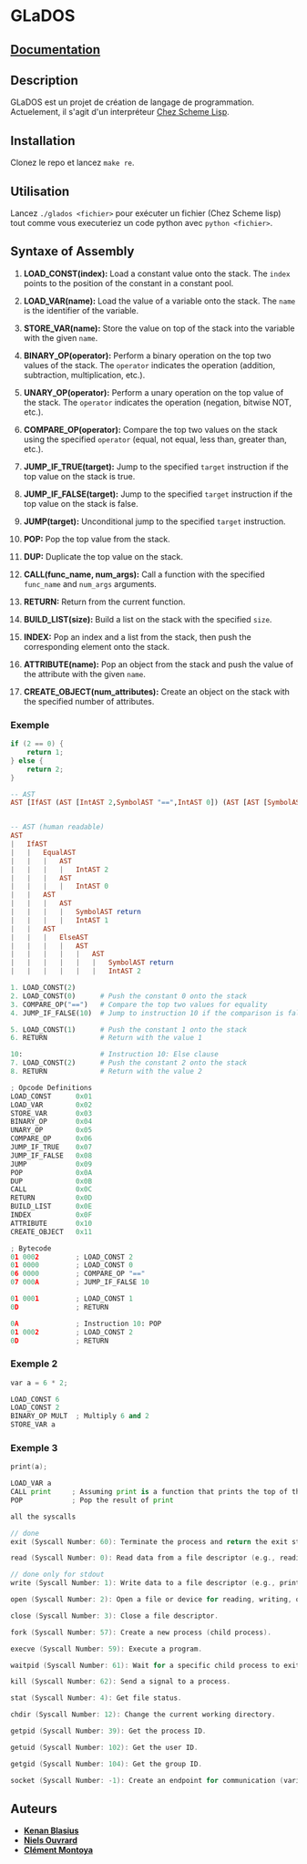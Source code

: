 # GLaDOS

## [Documentation](https://kenan-blasius.github.io/glados-doc/)

## Description

GLaDOS est un projet de création de langage de programmation.
Actuelement, il s'agit d'un interpréteur [Chez Scheme Lisp](https://github.com/cisco/ChezScheme/releases/tag/v9.5.8).

## Installation

Clonez le repo et lancez `make re`.

## Utilisation

Lancez `./glados <fichier>` pour exécuter un fichier (Chez Scheme lisp) tout comme vous executeriez un code python avec `python <fichier>`.

## Syntaxe of Assembly

1. **LOAD_CONST(index):** Load a constant value onto the stack. The `index` points to the position of the constant in a constant pool.

2. **LOAD_VAR(name):** Load the value of a variable onto the stack. The `name` is the identifier of the variable.

3. **STORE_VAR(name):** Store the value on top of the stack into the variable with the given `name`.

4. **BINARY_OP(operator):** Perform a binary operation on the top two values of the stack. The `operator` indicates the operation (addition, subtraction, multiplication, etc.).

5. **UNARY_OP(operator):** Perform a unary operation on the top value of the stack. The `operator` indicates the operation (negation, bitwise NOT, etc.).

6. **COMPARE_OP(operator):** Compare the top two values on the stack using the specified `operator` (equal, not equal, less than, greater than, etc.).

7. **JUMP_IF_TRUE(target):** Jump to the specified `target` instruction if the top value on the stack is true.

8. **JUMP_IF_FALSE(target):** Jump to the specified `target` instruction if the top value on the stack is false.

9. **JUMP(target):** Unconditional jump to the specified `target` instruction.

10. **POP:** Pop the top value from the stack.

11. **DUP:** Duplicate the top value on the stack.

12. **CALL(func_name, num_args):** Call a function with the specified `func_name` and `num_args` arguments.

13. **RETURN:** Return from the current function.

14. **BUILD_LIST(size):** Build a list on the stack with the specified `size`.

15. **INDEX:** Pop an index and a list from the stack, then push the corresponding element onto the stack.

16. **ATTRIBUTE(name):** Pop an object from the stack and push the value of the attribute with the given `name`.

17. **CREATE_OBJECT(num_attributes):** Create an object on the stack with the specified number of attributes.

### Exemple

```c
if (2 == 0) {
    return 1;
} else {
    return 2;
}
```

```haskell
-- AST
AST [IfAST (AST [IntAST 2,SymbolAST "==",IntAST 0]) (AST [AST [SymbolAST "return",IntAST 1]]) (AST [ElseAST (AST [AST [SymbolAST "return",IntAST 2]])])]


-- AST (human readable)
AST
|   IfAST
|   |   EqualAST
|   |   |   AST
|   |   |   |   IntAST 2
|   |   |   AST
|   |   |   |   IntAST 0
|   |   AST
|   |   |   AST
|   |   |   |   SymbolAST return
|   |   |   |   IntAST 1
|   |   AST
|   |   |   ElseAST
|   |   |   |   AST
|   |   |   |   |   AST
|   |   |   |   |   |   SymbolAST return
|   |   |   |   |   |   IntAST 2
```

```python
1. LOAD_CONST(2)
2. LOAD_CONST(0)      # Push the constant 0 onto the stack
3. COMPARE_OP("==")   # Compare the top two values for equality
4. JUMP_IF_FALSE(10)  # Jump to instruction 10 if the comparison is false

5. LOAD_CONST(1)      # Push the constant 1 onto the stack
6. RETURN             # Return with the value 1

10:                   # Instruction 10: Else clause
7. LOAD_CONST(2)      # Push the constant 2 onto the stack
8. RETURN             # Return with the value 2
```

```py
; Opcode Definitions
LOAD_CONST      0x01
LOAD_VAR        0x02
STORE_VAR       0x03
BINARY_OP       0x04
UNARY_OP        0x05
COMPARE_OP      0x06
JUMP_IF_TRUE    0x07
JUMP_IF_FALSE   0x08
JUMP            0x09
POP             0x0A
DUP             0x0B
CALL            0x0C
RETURN          0x0D
BUILD_LIST      0x0E
INDEX           0x0F
ATTRIBUTE       0x10
CREATE_OBJECT   0x11

; Bytecode
01 0002         ; LOAD_CONST 2
01 0000         ; LOAD_CONST 0
06 0000         ; COMPARE_OP "=="
07 000A         ; JUMP_IF_FALSE 10

01 0001         ; LOAD_CONST 1
0D              ; RETURN

0A              ; Instruction 10: POP
01 0002         ; LOAD_CONST 2
0D              ; RETURN
```

<!-- ## TODO
// faire header au bytecode
// organisation

// appel malloc.c ffi
// appel system (malloc de haskell en gros)
// refaire malloc

// faire le static
// ensuite les str
// pas de concat

// include



pour les fonctions, on met le PC dans la stack, et on fait un jump au debut de la fonction
pour les return, on fait un jump au PC dans la stack

lancer le programme :
./glados simple.c
./eval file.bin
-->

### Exemple 2

```c
var a = 6 * 2;
```

```py
LOAD_CONST 6
LOAD_CONST 2
BINARY_OP MULT  ; Multiply 6 and 2
STORE_VAR a
```

### Exemple 3

```c
print(a);
```

```py
LOAD_VAR a
CALL print     ; Assuming print is a function that prints the top of the stack
POP            ; Pop the result of print
```

```c
all the syscalls

// done
exit (Syscall Number: 60): Terminate the process and return the exit status to the parent.

read (Syscall Number: 0): Read data from a file descriptor (e.g., reading from stdin).

// done only for stdout
write (Syscall Number: 1): Write data to a file descriptor (e.g., printing to stdout).

open (Syscall Number: 2): Open a file or device for reading, writing, or both.

close (Syscall Number: 3): Close a file descriptor.

fork (Syscall Number: 57): Create a new process (child process).

execve (Syscall Number: 59): Execute a program.

waitpid (Syscall Number: 61): Wait for a specific child process to exit.

kill (Syscall Number: 62): Send a signal to a process.

stat (Syscall Number: 4): Get file status.

chdir (Syscall Number: 12): Change the current working directory.

getpid (Syscall Number: 39): Get the process ID.

getuid (Syscall Number: 102): Get the user ID.

getgid (Syscall Number: 104): Get the group ID.

socket (Syscall Number: -1): Create an endpoint for communication (varies between operating systems).
```

## Auteurs

- [**Kenan Blasius**](https://github.com/Kenan-Blasius)
- [**Niels Ouvrard**](https://github.com/NielsOuvrard)
- [**Clément Montoya**](https://github.com/ClementMNT)

